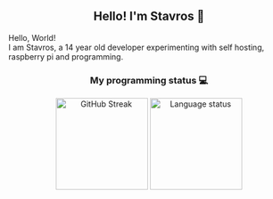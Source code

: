 <div align="center">
    <h2>Hello! I'm Stavros 👋</h2>
</div>

Hello, World! <br/>
I am Stavros, a 14 year old developer experimenting with self hosting, raspberry pi and programming.

<div align="center">
    <h3>My programming status 💻</h3>
    <img src="https://github-readme-stats.vercel.app/api?username=steveiliop56&show_icons=true&theme=transparent" alt="GitHub Streak" height="165">
    <img src="https://github-readme-stats.vercel.app/api/top-langs/?username=steveiliop56&layout=compact&theme=transparent" alt="Language status" height="165">
</div>
